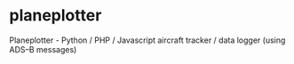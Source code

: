 # planeplotter
Planeplotter - Python / PHP / Javascript aircraft tracker / data logger (using ADS–B messages)
